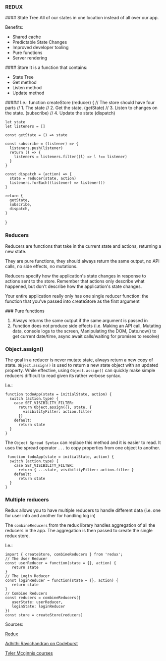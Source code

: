 ### REDUX

#### State Tree
All of our states in one location instead of all over our app.

Benefits:
- Shared cache
- Predictable State Changes
- Improved developer tooling
- Pure functions 
- Server rendering

#### Store
It is a function that contains: 

- State Tree
- Get method
- Listen method
- Update method 

##### I.e.: 
  function createStore (reducer) {
    // The store should have four parts
    // 1. The state
    // 2. Get the state. (getState)
    // 3. Listen to changes on the state. (subscribe)
    // 4. Update the state (dispatch)
  
    let state
    let listeners = []
  
    const getState = () => state
  
    const subscribe = (listener) => {
      listeners.push(listener)
      return () => {
        listeners = listeners.filter((l) => l !== listener)
      }
    }
  
    const dispatch = (action) => {
      state = reducer(state, action)
      listeners.forEach((listener) => listener())
    }
  
    return {
      getState,
      subscribe,
      dispatch,
    }
  }

### Reducers
Reducers are functions that take in the current state and actions, returning a new state.

They are pure functions, they should always return the same output, no API calls, no side effects, no mutations. 

Reducers specify how the application's state changes in response to actions sent to the store. Remember that actions only describe what happened, but don't describe how the application's state changes.

Your entire application really only has one single reducer function: the function that you've passed into createStore as the first argument

### Pure functions
1. Always returns the same output if the same argument is passed in
2. Function does not produce side effects (i.e. Making an API call, Mutating data, console logs to the screen, Manipulating the DOM, Date.now() to get current date/time, async await calls/waiting for promises to resolve)

### Object.assign()
The goal in a reducer is never mutate state, always return a new copy of state. `Object.assign()` is used to return a new state object with an updated property. While effective, using `Object.assign()` can quickly make simple reducers difficult to read given its rather verbose syntax.

I.e.:
````
function todoApp(state = initialState, action) {
  switch (action.type) {
    case SET_VISIBILITY_FILTER:
      return Object.assign({}, state, {
        visibilityFilter: action.filter
      })
    default:
      return state
  }
}
````

The `Object Spread Syntax` can replace this method and it is easier to read. It uses the spread operator `...` to copy properties from one object to another. 

````
 function todoApp(state = initialState, action) {
  switch (action.type) {
    case SET_VISIBILITY_FILTER:
      return { ...state, visibilityFilter: action.filter }
    default:
      return state
  }
}
````

### Multiple reducers
Redux allows you to have multiple reducers to handle different data (i.e. one for user info and another for handling log in)

The `combineReducers` from the redux library handles aggregation of all the reducers in the app. The aggregation is then passed to create the single redux store.

I.e.: 
````
import { createStore, combineReducers } from 'redux';  
// The User Reducer 
const userReducer = function(state = {}, action) {   
   return state 
}  
// The Login Reducer 
const loginReducer = function(state = {}, action) {   
   return state 
}  
// Combine Reducers 
const reducers = combineReducers({   
   userState: userReducer,   
   loginState: loginReducer 
})  
const store = createStore(reducers)
````


Sources:

[Redux](https://redux.js.org)

[Adhithi Ravichandran on Codeburst](https://codeburst.io/redux-reducers-are-coffee-makers-8a78dd8bb7a0)

[Tyler Mcginnis courses](https://learn.tylermcginnis.com/)
